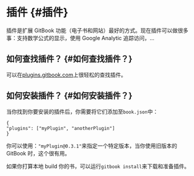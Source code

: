 # 插件 {#插件}

插件是扩展 GitBook 功能（电子书和网站）最好的方式。现在插件可以做很多事：支持数学公式的显示，使用 Google Analytic 追踪访问，...

## 如何查找插件？ {#如何查找插件？}

可以在[plugins.gitbook.com](http://plugins.gitbook.com/)上很轻松的查找插件。

## 如何安装插件？ {#如何安装插件？}

当你找到你要安装的插件后，你需要将它们添加至`book.json`中：

```
{
"plugins": ["myPlugin", "anotherPlugin"]
}

```

你可以使用：`"myPlugin@0.3.1"`来指定一个特定版本，当你使用旧版本的 GitBook 时，这个很有用。

如果你打算本地 build 你的书，可以运行`gitbook install`来下载和准备插件。



